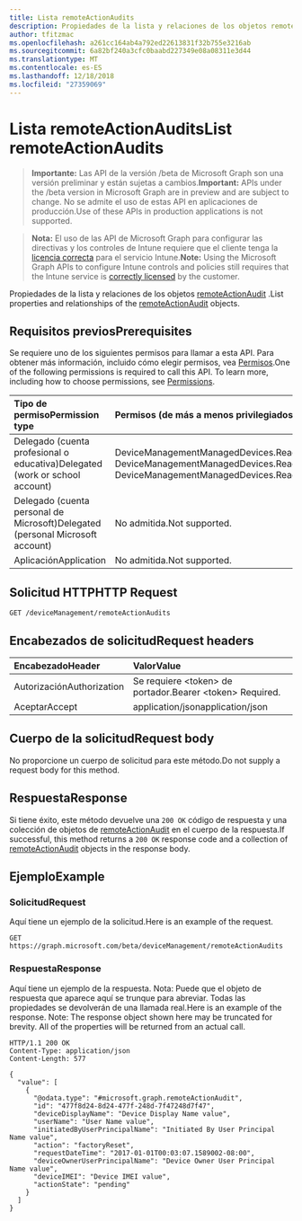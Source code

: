 ```yaml
---
title: Lista remoteActionAudits
description: Propiedades de la lista y relaciones de los objetos remoteActionAudit.
author: tfitzmac
ms.openlocfilehash: a261cc164ab4a792ed22613831f32b755e3216ab
ms.sourcegitcommit: 6a82bf240a3cfc0baabd227349e08a08311e3d44
ms.translationtype: MT
ms.contentlocale: es-ES
ms.lasthandoff: 12/18/2018
ms.locfileid: "27359069"
---
```

# <a name="list-remoteactionaudits"></a><span data-ttu-id="1f94d-103">Lista remoteActionAudits</span><span class="sxs-lookup"><span data-stu-id="1f94d-103">List remoteActionAudits</span></span>

> <span data-ttu-id="1f94d-104">**Importante:** Las API de la versión /beta de Microsoft Graph son una versión preliminar y están sujetas a cambios.</span><span class="sxs-lookup"><span data-stu-id="1f94d-104">**Important:** APIs under the /beta version in Microsoft Graph are in preview and are subject to change.</span></span> <span data-ttu-id="1f94d-105">No se admite el uso de estas API en aplicaciones de producción.</span><span class="sxs-lookup"><span data-stu-id="1f94d-105">Use of these APIs in production applications is not supported.</span></span>

> <span data-ttu-id="1f94d-106">**Nota:** El uso de las API de Microsoft Graph para configurar las directivas y los controles de Intune requiere que el cliente tenga la [licencia correcta](https://go.microsoft.com/fwlink/?linkid=839381) para el servicio Intune.</span><span class="sxs-lookup"><span data-stu-id="1f94d-106">**Note:** Using the Microsoft Graph APIs to configure Intune controls and policies still requires that the Intune service is [correctly licensed](https://go.microsoft.com/fwlink/?linkid=839381) by the customer.</span></span>

<span data-ttu-id="1f94d-107">Propiedades de la lista y relaciones de los objetos [remoteActionAudit](../resources/intune-devices-remoteactionaudit.md) .</span><span class="sxs-lookup"><span data-stu-id="1f94d-107">List properties and relationships of the [remoteActionAudit](../resources/intune-devices-remoteactionaudit.md) objects.</span></span>
## <a name="prerequisites"></a><span data-ttu-id="1f94d-108">Requisitos previos</span><span class="sxs-lookup"><span data-stu-id="1f94d-108">Prerequisites</span></span>
<span data-ttu-id="1f94d-p102">Se requiere uno de los siguientes permisos para llamar a esta API. Para obtener más información, incluido cómo elegir permisos, vea [Permisos](/graph/permissions-reference).</span><span class="sxs-lookup"><span data-stu-id="1f94d-p102">One of the following permissions is required to call this API. To learn more, including how to choose permissions, see [Permissions](/graph/permissions-reference).</span></span>

|<span data-ttu-id="1f94d-111">Tipo de permiso</span><span class="sxs-lookup"><span data-stu-id="1f94d-111">Permission type</span></span>|<span data-ttu-id="1f94d-112">Permisos (de más a menos privilegiados)</span><span class="sxs-lookup"><span data-stu-id="1f94d-112">Permissions (from most to least privileged)</span></span>|
|:---|:---|
|<span data-ttu-id="1f94d-113">Delegado (cuenta profesional o educativa)</span><span class="sxs-lookup"><span data-stu-id="1f94d-113">Delegated (work or school account)</span></span>|<span data-ttu-id="1f94d-114">DeviceManagementManagedDevices.ReadWrite.All, DeviceManagementManagedDevices.Read.All</span><span class="sxs-lookup"><span data-stu-id="1f94d-114">DeviceManagementManagedDevices.ReadWrite.All, DeviceManagementManagedDevices.Read.All</span></span>|
|<span data-ttu-id="1f94d-115">Delegado (cuenta personal de Microsoft)</span><span class="sxs-lookup"><span data-stu-id="1f94d-115">Delegated (personal Microsoft account)</span></span>|<span data-ttu-id="1f94d-116">No admitida.</span><span class="sxs-lookup"><span data-stu-id="1f94d-116">Not supported.</span></span>|
|<span data-ttu-id="1f94d-117">Aplicación</span><span class="sxs-lookup"><span data-stu-id="1f94d-117">Application</span></span>|<span data-ttu-id="1f94d-118">No admitida.</span><span class="sxs-lookup"><span data-stu-id="1f94d-118">Not supported.</span></span>|

## <a name="http-request"></a><span data-ttu-id="1f94d-119">Solicitud HTTP</span><span class="sxs-lookup"><span data-stu-id="1f94d-119">HTTP Request</span></span>
<!-- {
  "blockType": "ignored"
}
-->
``` http
GET /deviceManagement/remoteActionAudits
```

## <a name="request-headers"></a><span data-ttu-id="1f94d-120">Encabezados de solicitud</span><span class="sxs-lookup"><span data-stu-id="1f94d-120">Request headers</span></span>
|<span data-ttu-id="1f94d-121">Encabezado</span><span class="sxs-lookup"><span data-stu-id="1f94d-121">Header</span></span>|<span data-ttu-id="1f94d-122">Valor</span><span class="sxs-lookup"><span data-stu-id="1f94d-122">Value</span></span>|
|:---|:---|
|<span data-ttu-id="1f94d-123">Autorización</span><span class="sxs-lookup"><span data-stu-id="1f94d-123">Authorization</span></span>|<span data-ttu-id="1f94d-124">Se requiere &lt;token&gt; de portador.</span><span class="sxs-lookup"><span data-stu-id="1f94d-124">Bearer &lt;token&gt; Required.</span></span>|
|<span data-ttu-id="1f94d-125">Aceptar</span><span class="sxs-lookup"><span data-stu-id="1f94d-125">Accept</span></span>|<span data-ttu-id="1f94d-126">application/json</span><span class="sxs-lookup"><span data-stu-id="1f94d-126">application/json</span></span>|

## <a name="request-body"></a><span data-ttu-id="1f94d-127">Cuerpo de la solicitud</span><span class="sxs-lookup"><span data-stu-id="1f94d-127">Request body</span></span>
<span data-ttu-id="1f94d-128">No proporcione un cuerpo de solicitud para este método.</span><span class="sxs-lookup"><span data-stu-id="1f94d-128">Do not supply a request body for this method.</span></span>

## <a name="response"></a><span data-ttu-id="1f94d-129">Respuesta</span><span class="sxs-lookup"><span data-stu-id="1f94d-129">Response</span></span>
<span data-ttu-id="1f94d-130">Si tiene éxito, este método devuelve una `200 OK` código de respuesta y una colección de objetos de [remoteActionAudit](../resources/intune-devices-remoteactionaudit.md) en el cuerpo de la respuesta.</span><span class="sxs-lookup"><span data-stu-id="1f94d-130">If successful, this method returns a `200 OK` response code and a collection of [remoteActionAudit](../resources/intune-devices-remoteactionaudit.md) objects in the response body.</span></span>

## <a name="example"></a><span data-ttu-id="1f94d-131">Ejemplo</span><span class="sxs-lookup"><span data-stu-id="1f94d-131">Example</span></span>
### <a name="request"></a><span data-ttu-id="1f94d-132">Solicitud</span><span class="sxs-lookup"><span data-stu-id="1f94d-132">Request</span></span>
<span data-ttu-id="1f94d-133">Aquí tiene un ejemplo de la solicitud.</span><span class="sxs-lookup"><span data-stu-id="1f94d-133">Here is an example of the request.</span></span>
``` http
GET https://graph.microsoft.com/beta/deviceManagement/remoteActionAudits
```

### <a name="response"></a><span data-ttu-id="1f94d-134">Respuesta</span><span class="sxs-lookup"><span data-stu-id="1f94d-134">Response</span></span>
<span data-ttu-id="1f94d-p103">Aquí tiene un ejemplo de la respuesta. Nota: Puede que el objeto de respuesta que aparece aquí se trunque para abreviar. Todas las propiedades se devolverán de una llamada real.</span><span class="sxs-lookup"><span data-stu-id="1f94d-p103">Here is an example of the response. Note: The response object shown here may be truncated for brevity. All of the properties will be returned from an actual call.</span></span>
``` http
HTTP/1.1 200 OK
Content-Type: application/json
Content-Length: 577

{
  "value": [
    {
      "@odata.type": "#microsoft.graph.remoteActionAudit",
      "id": "477f8d24-8d24-477f-248d-7f47248d7f47",
      "deviceDisplayName": "Device Display Name value",
      "userName": "User Name value",
      "initiatedByUserPrincipalName": "Initiated By User Principal Name value",
      "action": "factoryReset",
      "requestDateTime": "2017-01-01T00:03:07.1589002-08:00",
      "deviceOwnerUserPrincipalName": "Device Owner User Principal Name value",
      "deviceIMEI": "Device IMEI value",
      "actionState": "pending"
    }
  ]
}
```





